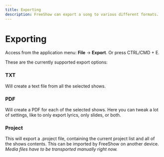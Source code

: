 ```yaml
---
title: Exporting
description: FreeShow can export a song to various different formats.
---
```


<script>
    import Key from '../../../lib/components/markdown/Key.svelte';
</script>

# Exporting

Access from the application menu: **File** -> **Export**. Or press <Key>CTRL/CMD + E</Key>.

These are the currently supported export options:

### TXT

Will create a text file from all the selected shows.

### PDF

Will create a PDF for each of the selected shows. Here you can tweak a lot of settings, like to only export lyrics, only slides, or both.

### Project

This will export a .project file, containing the current project list and all of the shows contents. This can be imported by FreeShow on another device. _Media files have to be transported manually right now._
